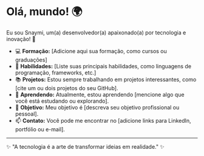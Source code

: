 # Olá, mundo! 🌍

Eu sou Snaymi, um(a) desenvolvedor(a) apaixonado(a) por tecnologia e inovação! 🚀

- 💻 **Formação:** [Adicione aqui sua formação, como cursos ou graduações]
- 🌟 **Habilidades:** [Liste suas principais habilidades, como linguagens de programação, frameworks, etc.]
- 📚 **Projetos:** Estou sempre trabalhando em projetos interessantes, como [cite um ou dois projetos do seu GitHub].
- 🌱 **Aprendendo:** Atualmente, estou aprendendo [mencione algo que você está estudando ou explorando].
- 🎯 **Objetivo:** Meu objetivo é [descreva seu objetivo profissional ou pessoal].
- 📫 **Contato:** Você pode me encontrar no [adicione links para LinkedIn, portfólio ou e-mail].

---

✨ "A tecnologia é a arte de transformar ideias em realidade." ✨
